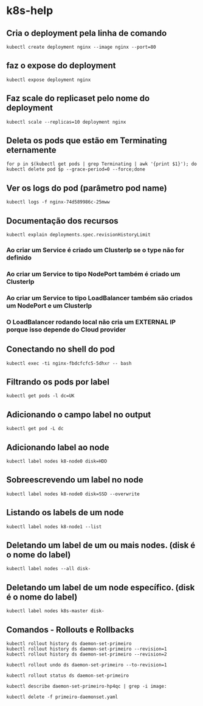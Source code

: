 # k8s-help



## Cria o deployment pela linha de comando
```
kubectl create deployment nginx --image nginx --port=80
```

## faz o expose do deployment
```
kubectl expose deployment nginx
```

## Faz scale do replicaset pelo nome do deployment
```
kubectl scale --replicas=10 deployment nginx
```

## Deleta os pods que estão em Terminating eternamente
```
for p in $(kubectl get pods | grep Terminating | awk '{print $1}'); do kubectl delete pod $p --grace-period=0 --force;done
```

## Ver os logs do pod (parâmetro pod name)
```
kubectl logs -f nginx-74d589986c-25mww 
```

## Documentação dos recursos 
```
kubectl explain deployments.spec.revisionHistoryLimit
```

### Ao criar um Service é criado um ClusterIp se o type não for definido
### Ao criar um Service to tipo NodePort também é criado um ClusterIp
### Ao criar um Service to tipo LoadBalancer também são criados um NodePort e um ClusterIp
### O LoadBalancer rodando local não cria um EXTERNAL IP porque isso depende do Cloud provider

## Conectando no shell do pod
```
kubectl exec -ti nginx-fbdcfcfc5-5dhxr -- bash
```

## Filtrando os pods por label
```
kubectl get pods -l dc=UK
```

## Adicionando o campo label no output
```
kubectl get pod -L dc
```

## Adicionando label ao node 
```
kubectl label nodes k8-node0 disk=HDD
```

## Sobreescrevendo um label no node
```
kubectl label nodes k8-node0 disk=SSD --overwrite
```

## Listando os labels de um node
```
kubectl label nodes k8-node1 --list
```

## Deletando um label de um ou mais nodes. (disk é o nome do label)
```
kubectl label nodes --all disk- 
```

## Deletando um label de um node específico. (disk é o nome do label)
```
kubectl label nodes k8s-master disk-
```

## Comandos - Rollouts e Rollbacks
```
kubectl rollout history ds daemon-set-primeiro
kubectl rollout history ds daemon-set-primeiro --revision=1
kubectl rollout history ds daemon-set-primeiro --revision=2

kubectl rollout undo ds daemon-set-primeiro --to-revision=1

kubectl rollout status ds daemon-set-primeiro 

kubectl describe daemon-set-primeiro-hp4qc | grep -i image:

kubectl delete -f primeiro-daemonset.yaml
```



